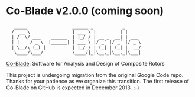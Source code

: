 Co-Blade v2.0.0 (coming soon)
========
       _____                 ______ _           _      
      /  __ \                | ___ \ |         | |     
      | /  \/ ___    ______  | |_/ / | __ _  __| | ___ 
      | |    / _ \  |______| | ___ \ |/ _` |/ _` |/ _ \
      | \__/\ (_) |          | |_/ / | (_| | (_| |  __/
       \____/\___/           \____/|_|\__,_|\__,_|\___|
                                                       
[Co-Blade](https://code.google.com/p/co-blade/): Software for Analysis and Design of Composite Rotors

This project is undergoing migration from the original Google Code repo.  
Thanks for your patience as we organize this transition.
The first release of Co-Blade on GitHub is expected in December 2013.  ;-)